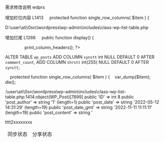 需求修改说明 wdprs

增加栏位内容 L1413
    protected function single_row_columns( $item ) {


D:\user\ati\0src\wordpress\wp-admin\includes\class-wp-list-table.php

增加烂尾 L1266
    public function display() {

<table class="wp-list-table <?php echo implode( ' ', $this->get_table_classes() ); ?>">
    <thead>
    <tr>
        <?php $this->print_column_headers(); ?>
        <td>同步状态</td><td>分享状态</td>


ALTER TABLE `wp_posts`
ADD COLUMN `synstt`  int NULL DEFAULT 0 AFTER `comment_count`,
ADD COLUMN `shrstt`  int(255) NULL DEFAULT 0 AFTER `synstt`;



    protected function single_row_columns( $item ) {
   var_dump($item);
        die();


:\user\ati\0src\wordpress\wp-admin\includes\class-wp-list-table.php:1414:object(WP_Post)[7899]
  public 'ID' => int 8
  public 'post_author' => string '1' (length=1)
  public 'post_date' => string '2022-05-12 14:31:29' (length=19)
  public 'post_date_gmt' => string '2022-11-11 11:11:11' (length=19)
  public 'post_content' => string '<!-- wp:paragraph -->
<p>tttt2xxxxxxxs</p>


